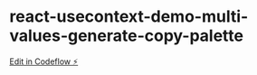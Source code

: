 # react-usecontext-demo-multi-values-generate-copy-palette

[Edit in Codeflow ⚡️](https://stackblitz.com/~/github.com/khnguyen88/react-usecontext-demo-multi-values-generate-copy-palette)